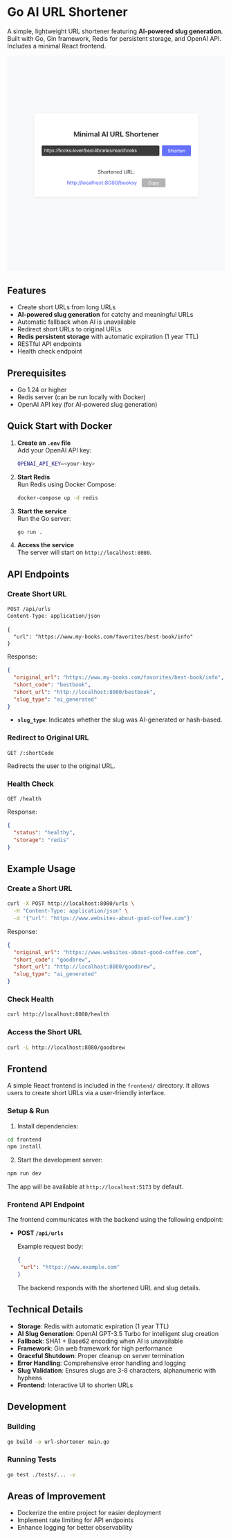 # Go AI URL Shortener

A simple, lightweight URL shortener featuring **AI-powered slug generation**. Built with Go, Gin framework, Redis for persistent storage, and OpenAI API. Includes a minimal React frontend.

![Screenshot of the frontend](screenshot.png)

## Features

- Create short URLs from long URLs
- **AI-powered slug generation** for catchy and meaningful URLs
- Automatic fallback when AI is unavailable
- Redirect short URLs to original URLs
- **Redis persistent storage** with automatic expiration (1 year TTL)
- RESTful API endpoints
- Health check endpoint

## Prerequisites

- Go 1.24 or higher
- Redis server (can be run locally with Docker)
- OpenAI API key (for AI-powered slug generation)

## Quick Start with Docker

1. **Create an `.env` file**  
   Add your OpenAI API key: 
   ```bash
   OPENAI_API_KEY=<your-key>
   ```

2. **Start Redis**  
   Run Redis using Docker Compose:
   ```bash
   docker-compose up -d redis
   ```

3. **Start the service**  
   Run the Go server:
   ```bash
   go run .
   ```

4. **Access the service**  
   The server will start on `http://localhost:8080`.

## API Endpoints

### Create Short URL
```
POST /api/urls
Content-Type: application/json

{
  "url": "https://www.my-books.com/favorites/best-book/info"
}
```

Response:
```json
{
  "original_url": "https://www.my-books.com/favorites/best-book/info",
  "short_code": "bestbook",
  "short_url": "http://localhost:8080/bestbook",
  "slug_type": "ai_generated"
}
```

- **`slug_type`**: Indicates whether the slug was AI-generated or hash-based.

### Redirect to Original URL
```
GET /:shortCode
```

Redirects the user to the original URL.

### Health Check
```
GET /health
```

Response:
```json
{
  "status": "healthy",
  "storage": "redis"
}
```

## Example Usage

### Create a Short URL
```bash
curl -X POST http://localhost:8080/urls \
  -H "Content-Type: application/json" \
  -d '{"url": "https://www.websites-about-good-coffee.com"}'
```

Response:
```json
{
  "original_url": "https://www.websites-about-good-coffee.com",
  "short_code": "goodbrew",
  "short_url": "http://localhost:8080/goodbrew",
  "slug_type": "ai_generated"
}
```

### Check Health
```bash
curl http://localhost:8080/health
```

### Access the Short URL
```bash
curl -L http://localhost:8080/goodbrew
```

## Frontend

A simple React frontend is included in the `frontend/` directory. It allows users to create short URLs via a user-friendly interface.

### Setup & Run

1. Install dependencies:
  ```bash
  cd frontend
  npm install
  ```
2. Start the development server:
  ```bash
  npm run dev
  ```
  The app will be available at `http://localhost:5173` by default.

### Frontend API Endpoint

The frontend communicates with the backend using the following endpoint:

- **POST `/api/urls`**

  Example request body:
  ```json
  {
   "url": "https://www.example.com"
  }
  ```

  The backend responds with the shortened URL and slug details.


## Technical Details

- **Storage**: Redis with automatic expiration (1 year TTL)
- **AI Slug Generation**: OpenAI GPT-3.5 Turbo for intelligent slug creation
- **Fallback**: SHA1 + Base62 encoding when AI is unavailable
- **Framework**: Gin web framework for high performance
- **Graceful Shutdown**: Proper cleanup on server termination
- **Error Handling**: Comprehensive error handling and logging
- **Slug Validation**: Ensures slugs are 3-8 characters, alphanumeric with hyphens
- **Frontend**: Interactive UI to shorten URLs

## Development

### Building
```bash
go build -o url-shortener main.go
```

### Running Tests
```bash
go test ./tests/... -v
```

## Areas of Improvement

- Dockerize the entire project for easier deployment
- Implement rate limiting for API endpoints
- Enhance logging for better observability